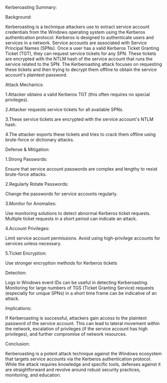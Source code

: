 Kerberoasting Summary:

Background:

Kerberoasting is a technique attackers use to extract service account credentials from the Windows operating system using the Kerberos authentication protocol.
Kerberos is designed to authenticate users and services in a network.
Service accounts are associated with Service Principal Names (SPNs).
Once a user has a valid Kerberos Ticket Granting Ticket (TGT), they can request service tickets for any SPN. These tickets are encrypted with the NTLM hash of the service account that runs the service related to the SPN.
The Kerberoasting attack focuses on requesting these tickets and then trying to decrypt them offline to obtain the service account's plaintext password.



Attack Mechanics:

1.Attacker obtains a valid Kerberos TGT (this often requires no special privileges).

2.Attacker requests service tickets for all available SPNs.

3.These service tickets are encrypted with the service account's NTLM hash.

4.The attacker exports these tickets and tries to crack them offline using brute-force or dictionary attacks.



Defense & Mitigation:

1.Strong Passwords:

Ensure that service account passwords are complex and lengthy to resist brute-force attacks.

2.Regularly Rotate Passwords:

Change the passwords for service accounts regularly.

3.Monitor for Anomalies:

Use monitoring solutions to detect abnormal Kerberos ticket requests. Multiple ticket requests in a short period can indicate an attack.

4.Account Privileges:

Limit service account permissions. Avoid using high-privilege accounts for services unless necessary.

5.Ticket Encryption:

Use stronger encryption methods for Kerberos tickets



Detection:

Logs in Windows event IDs can be useful in detecting Kerberoasting.
Monitoring for large numbers of TGS (Ticket Granting Service) requests (especially for unique SPNs) in a short time frame can be indicative of an attack.

                                                                                                                                            
                                                                                                                                            
Implications:

If Kerberoasting is successful, attackers gain access to the plaintext password of the service account.
This can lead to lateral movement within the network, escalation of privileges (if the service account has high privileges), and further compromise of network resources.



Conclusion:

Kerberoasting is a potent attack technique against the Windows ecosystem that targets service accounts via the Kerberos authentication protocol.
While the attack requires knowledge and specific tools, defenses against it are straightforward and revolve around robust security practices, monitoring, and education.

